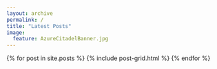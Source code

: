 ```yaml
---
layout: archive
permalink: /
title: "Latest Posts"
image:
  feature: AzureCitadelBanner.jpg
---
```


<div class="tiles">
{% for post in site.posts %}
	{% include post-grid.html %}
{% endfor %}
</div><!-- /.tiles -->
